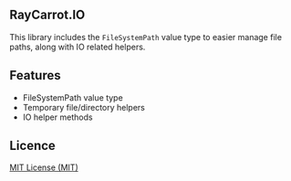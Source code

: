 ## RayCarrot.IO
This library includes the `FileSystemPath` value type to easier manage file paths, along with IO related helpers.

## Features
- FileSystemPath value type
- Temporary file/directory helpers
- IO helper methods

## Licence

[MIT License (MIT)](./LICENSE)
